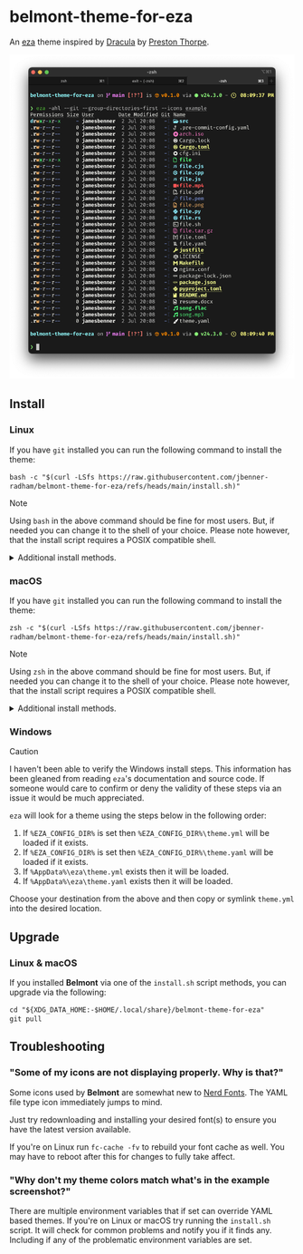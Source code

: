 belmont-theme-for-eza
=====================

An [eza](https://eza.rocks/) theme inspired by [Dracula](https://github.com/eza-community/eza-themes/)
by [Preston Thorpe](https://github.com/PThorpe92).

![Example of the Belmont theme for eza.](images/example.png)

Install
-------

### Linux

If you have `git` installed you can run the following command to install the theme:

```shell
bash -c "$(curl -LSfs https://raw.githubusercontent.com/jbenner-radham/belmont-theme-for-eza/refs/heads/main/install.sh)"
```

> [!NOTE]
> Using `bash` in the above command should be fine for most users. But, if
> needed you can change it to the shell of your choice. Please note however,
> that the install script requires a POSIX compatible shell.

<details>

<summary>Additional install methods.</summary>

Alternatively, if you would like to inspect the install script before running
it you can perform the following:

```shell
test -f "install.sh" && \
  printf "%s%s%s%s%s\n\n" \
    "$(tput bold)" \
    "An \"install.sh\" file is already present in this directory. The" \
    " file being downloaded will now be named either \"install.sh.1\"" \
    " or some variant thereof." \
    "$(tput sgr0)"
curl -LO --no-clobber https://raw.githubusercontent.com/jbenner-radham/belmont-theme-for-eza/refs/heads/install-script-test/install.sh
```

Then inspect the downloaded `install.sh` file and resume with the following
(assuming your file is `install.sh` and not `install.sh.1` or some variant
thereof):

```shell
chmod u+x install.sh
./install.sh
```

If you prefer to install your theme manually, `eza` will look for a theme using
the steps below in the following order:

1. If `$EZA_CONFIG_DIR` is set then `$EZA_CONFIG_DIR/theme.yml` will be loaded
   if it exists.
2. If `$EZA_CONFIG_DIR` is set then `$EZA_CONFIG_DIR/theme.yaml` will be loaded
   if it exists.
3. If `$XDG_CONFIG_HOME` is set then `$XDG_CONFIG_HOME/eza/theme.yml` will be
   loaded if it exists.
4. If `$XDG_CONFIG_HOME` is set then `$XDG_CONFIG_HOME/eza/theme.yaml` will be
   loaded if it exists.
5. If `$HOME/.config/eza/theme.yml` exists then it will be loaded.
6. If `$HOME/.config/eza/theme.yaml` exists then it will be loaded.

Choose your destination from the above and then copy or symlink `theme.yml` into
the desired location.

</details>

### macOS

If you have `git` installed you can run the following command to install the theme:

```shell
zsh -c "$(curl -LSfs https://raw.githubusercontent.com/jbenner-radham/belmont-theme-for-eza/refs/heads/main/install.sh)"
```

> [!NOTE]
> Using `zsh` in the above command should be fine for most users. But, if needed
> you can change it to the shell of your choice. Please note however, that the
> install script requires a POSIX compatible shell.

<details>

<summary>Additional install methods.</summary>

Alternatively, if you would like to inspect the install script before running it
you can perform the following:

```shell
test -f "install.sh" && \
  printf "%s%s%s%s%s\n\n" \
    "$(tput bold)" \
    "An \"install.sh\" file is already present in this directory. The" \
    " file being downloaded will now be named either \"install.sh.1\"" \
    " or some variant thereof." \
    "$(tput sgr0)"
curl -LO --no-clobber https://raw.githubusercontent.com/jbenner-radham/belmont-theme-for-eza/refs/heads/install-script-test/install.sh
```

Then inspect the downloaded `install.sh` file and resume with the following
(assuming your file is `install.sh` and not `install.sh.1` or some variant
thereof):

```shell
chmod u+x install.sh
./install.sh
```

If you prefer to install your theme manually, `eza` will look for a theme using
the steps below in the following order:

1. If `$EZA_CONFIG_DIR` is set then `$EZA_CONFIG_DIR/theme.yml` will be loaded
   if it exists.
2. If `$EZA_CONFIG_DIR` is set then `$EZA_CONFIG_DIR/theme.yaml` will be loaded
   if it exists.
3. If `$HOME/Library/Application Support/eza/theme.yml` exists then it will be
   loaded.
4. If `$HOME/Library/Application Support/eza/theme.yaml` exists then it will be
   loaded.

Choose your destination from the above and then copy or symlink `theme.yml` into
the desired location.

</details>

### Windows

> [!CAUTION]
> I haven't been able to verify the Windows install steps. This information has
> been gleaned from reading `eza`'s documentation and source code. If someone
> would care to confirm or deny the validity of these steps via an issue it
> would be much appreciated.

`eza` will look for a theme using the steps below in the following order:

1. If `%EZA_CONFIG_DIR%` is set then `%EZA_CONFIG_DIR%\theme.yml` will be loaded
   if it exists.
2. If `%EZA_CONFIG_DIR%` is set then `%EZA_CONFIG_DIR%\theme.yaml` will be
   loaded if it exists.
3. If `%AppData%\eza\theme.yml` exists then it will be loaded.
4. If `%AppData%\eza\theme.yaml` exists then it will be loaded.

Choose your destination from the above and then copy or symlink `theme.yml` into
the desired location.

Upgrade
-------

### Linux & macOS

If you installed **Belmont** via one of the `install.sh` script methods, you can
upgrade via the following:

```shell
cd "${XDG_DATA_HOME:-$HOME/.local/share}/belmont-theme-for-eza"
git pull
```

Troubleshooting
---------------

### "Some of my icons are not displaying properly. Why is that?"

Some icons used by **Belmont** are somewhat new to [Nerd Fonts](https://www.nerdfonts.com/).
The YAML file type icon immediately jumps to mind.

Just try redownloading and installing your desired font(s) to ensure you have
the latest version available.

If you're on Linux run `fc-cache -fv` to rebuild your font cache as well. You
may have to reboot after this for changes to fully take affect.

### "Why don't my theme colors match what's in the example screenshot?"

There are multiple environment variables that if set can override YAML based
themes. If you're on Linux or macOS try running the `install.sh` script. It will
check for common problems and notify you if it finds any. Including if any of
the problematic environment variables are set.
